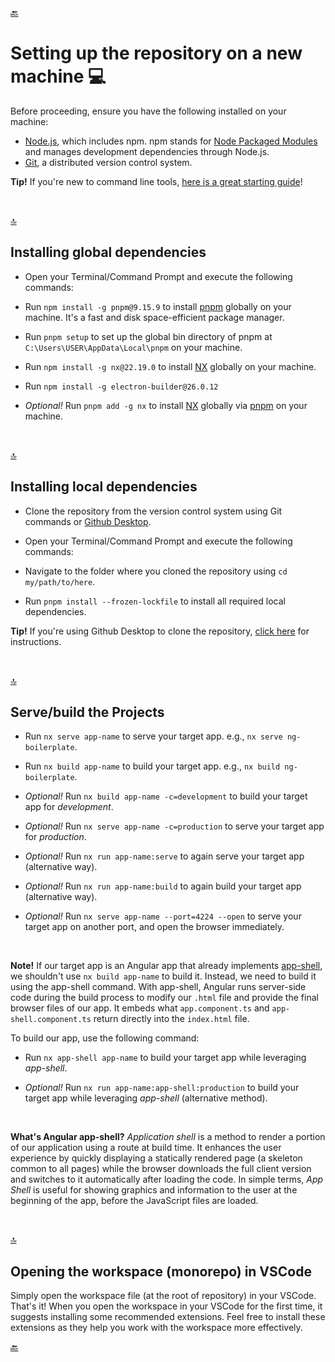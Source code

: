 [🔙](../../README.md#getting-started)

# Setting up the repository on a new machine 💻

Before proceeding, ensure you have the following installed on your machine:

- [Node.js](https://nodejs.org/), which includes npm. npm stands for [Node Packaged Modules](https://www.npmjs.com/) and manages development dependencies through Node.js.
- [Git](https://git-scm.com/), a distributed version control system.

**Tip!** If you're new to command line tools, [here is a great starting guide](http://webdesign.tutsplus.com/series/the-command-line-for-web-design--cms-777)!

&nbsp;

[🔝](#setting-up-the-repository-on-a-new-machine-💻)

## Installing global dependencies

- Open your Terminal/Command Prompt and execute the following commands:

- Run `npm install -g pnpm@9.15.9` to install [pnpm](https://pnpm.io/) globally on your machine. It's a fast and disk space-efficient package manager.
- Run `pnpm setup` to set up the global bin directory of pnpm at `C:\Users\USER\AppData\Local\pnpm` on your machine.
- Run `npm install -g nx@22.19.0` to install [NX](https://nx.dev/) globally on your machine.
- Run `npm install -g electron-builder@26.0.12`
- _Optional!_ Run `pnpm add -g nx` to install [NX](https://nx.dev/) globally via [pnpm](https://pnpm.io/) on your machine.

&nbsp;

[🔝](#setting-up-the-repository-on-a-new-machine-💻)

## Installing local dependencies

- Clone the repository from the version control system using Git commands or [Github Desktop](https://desktop.github.com/).
- Open your Terminal/Command Prompt and execute the following commands:

- Navigate to the folder where you cloned the repository using `cd my/path/to/here`.
- Run `pnpm install --frozen-lockfile` to install all required local dependencies.

**Tip!** If you're using Github Desktop to clone the repository, [click here](https://github.com/desktop/desktop/blob/development/docs/integrations/bitbucket.md) for instructions.

&nbsp;

[🔝](#setting-up-the-repository-on-a-new-machine-💻)

## Serve/build the Projects

- Run `nx serve app-name` to serve your target app. e.g., `nx serve ng-boilerplate`.

- Run `nx build app-name` to build your target app. e.g., `nx build ng-boilerplate`.

- _Optional!_ Run `nx build app-name -c=development` to build your target app for _development_.

- _Optional!_ Run `nx serve app-name -c=production` to serve your target app for _production_.

- _Optional!_ Run `nx run app-name:serve` to again serve your target app (alternative way).

- _Optional!_ Run `nx run app-name:build` to again build your target app (alternative way).

- _Optional!_ Run `nx serve app-name --port=4224 --open` to serve your target app on another port, and open the browser immediately.

&nbsp;

**Note!** If our target app is an Angular app that already implements [app-shell](https://angular.io/guide/app-shell), we shouldn't use `nx build app-name` to build it. Instead, we need to build it using the app-shell command. With app-shell, Angular runs server-side code during the build process to modify our `.html` file and provide the final browser files of our app. It embeds what `app.component.ts` and `app-shell.component.ts` return directly into the `index.html` file.

To build our app, use the following command:

- Run `nx app-shell app-name` to build your target app while leveraging _app-shell_.

- _Optional!_ Run `nx run app-name:app-shell:production` to build your target app while leveraging _app-shell_ (alternative method).

&nbsp;

**What's Angular app-shell?** _Application shell_ is a method to render a portion of our application using a route at build time. It enhances the user experience by quickly displaying a statically rendered page (a skeleton common to all pages) while the browser downloads the full client version and switches to it automatically after loading the code. In simple terms, _App Shell_ is useful for showing graphics and information to the user at the beginning of the app, before the JavaScript files are loaded.

&nbsp;

[🔝](#setting-up-the-repository-on-a-new-machine-💻)

## Opening the workspace (monorepo) in VSCode

Simply open the workspace file (at the root of repository) in your VSCode. That's it! When you open the workspace in your VSCode for the first time, it suggests installing some recommended extensions. Feel free to install these extensions as they help you work with the workspace more effectively.

[🔙](../../README.md#getting-started)

